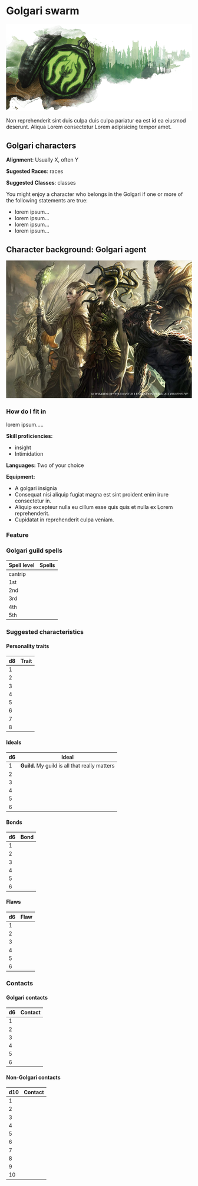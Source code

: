 # Golgari swarm

![emblem](../resources/images/golgari/emblem.png)

Non reprehenderit sint duis culpa duis culpa pariatur ea est id ea eiusmod
deserunt. Aliqua Lorem consectetur Lorem adipisicing tempor amet.

## Golgari characters

**Alignment**: Usually X, often Y

**Sugested Races**: races

**Suggested Classes**: classes

You might enjoy a character who belongs in the Golgari if one or more of
the following statements are true:

* lorem ipsum...
* lorem ipsum...
* lorem ipsum...
* lorem ipsum...

## Character background: Golgari agent

![guildMember](../resources/images/golgari/member.jpg)

### How do I fit in

lorem ipsum.....

**Skill proficiencies:**

* insight
* Intimidation

**Languages:**
Two of your choice

**Equipment:**

* A golgari insignia
* Consequat nisi aliquip fugiat magna est sint proident enim irure consectetur in.
* Aliquip excepteur nulla eu cillum esse quis quis et nulla ex Lorem reprehenderit.
* Cupidatat in reprehenderit culpa veniam.

### Feature

### Golgari guild spells

| **Spell level** | **Spells** |
| --------------- | ---------- |
| cantrip         |
| 1st             |
| 2nd             |
| 3rd             |
| 4th             |
| 5th             |

### Suggested characteristics

#### Personality traits

| **d8** | **Trait** |
| ------ | --------- |
| 1      |
| 2      |
| 3      |
| 4      |
| 5      |
| 6      |
| 7      |
| 8      |

#### Ideals

| **d6** | **Ideal** |
| ------ | --------- |
| 1      | **Guild.** My guild is all that really matters
| 2      |
| 3      |
| 4      |
| 5      |
| 6      |

#### Bonds

| **d6** | **Bond** |
| ------ | -------- |
| 1      |
| 2      |
| 3      |
| 4      |
| 5      |
| 6      |

#### Flaws

| **d6** | **Flaw** |
| ------ | -------- |
| 1      |
| 2      |
| 3      |
| 4      |
| 5      |
| 6      |

### Contacts

#### Golgari contacts

| **d6** | **Contact** |
| ------ | ----------- |
| 1      |
| 2      |
| 3      |
| 4      |
| 5      |
| 6      |

#### Non-Golgari contacts

| **d10** | **Contact** |
| ------- | ----------- |
| 1       |
| 2       |
| 3       |
| 4       |
| 5       |
| 6       |
| 7       |
| 8       |
| 9       |
| 10      |
